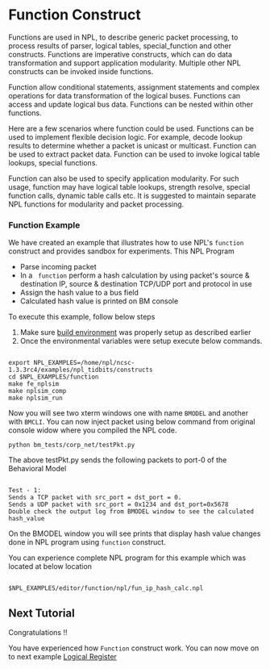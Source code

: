 # Function Construct

Functions are used in NPL, to describe generic packet processing, to process results of parser, logical tables, special_function and other constructs. Functions are imperative constructs, which can do data transformation and support application modularity. Multiple other NPL constructs can be invoked inside functions.

Function allow conditional statements, assignment statements and complex operations for data transformation of the logical buses. Functions can access and update logical bus data. Functions can be nested within other functions.

Here are a few scenarios where function could be used. Functions can be used to implement flexible decision logic. For example, decode lookup results to determine whether a packet is unicast or multicast.  Function can be used to extract packet data. Function can be used to invoke logical table lookups, special functions.

Function can also be used to specify application modularity. For such usage, function may have logical table lookups, strength resolve, special function calls, dynamic table calls etc. It is suggested to maintain separate NPL functions for modularity and packet processing.


### Function Example 

We have created an example that illustrates how to use NPL's ```function``` construct and provides sandbox for experiments. This NPL Program

 - Parse incoming packet
 - In a ``` function``` perform a hash calculation by using packet's source & destination IP, source & destination TCP/UDP port and protocol in use
 - Assign the hash value to a bus field
 - Calculated hash value is printed on BM console
 
To execute this example, follow below steps

1. Make sure [build environment](https://github.com/nplang/NPL-Tutorials#npl-build-enivronment) was properly setup as described earlier
2. Once the environmental variables were setup execute below commands. 
````

export NPL_EXAMPLES=/home/npl/ncsc-1.3.3rc4/examples/npl_tidbits/constructs
cd $NPL_EXAMPLES/function 
make fe_nplsim
make nplsim_comp
make nplsim_run

````

Now you will see two xterm windows one with name ```BMODEL``` and another with ```BMCLI```. You can now inject packet using below command from original console widow where you compiled the NPL code. 

````
python bm_tests/corp_net/testPkt.py

````

The above testPkt.py sends the following packets to port-0 of the Behavioral Model
````

Test - 1:
Sends a TCP packet with src_port = dst_port = 0.
Sends a UDP packet with src_port = 0x1234 and dst_port=0x5678 
Double check the output log from BMODEL window to see the calculated hash_value

````
On the BMODEL window you will see prints that display hash value changes done in  NPL program using ```function``` construct.

You can experience complete NPL program for this example which was located at below location

````

$NPL_EXAMPLES/editor/function/npl/fun_ip_hash_calc.npl

````

## Next Tutorial 

Congratulations !!

You have experienced how ```Function``` construct work. You can now move on to next example [Logical Register](https://github.com/nplang/NPL-Tutorials/blob/master/NPL-Tidbits/Logical-Register)

